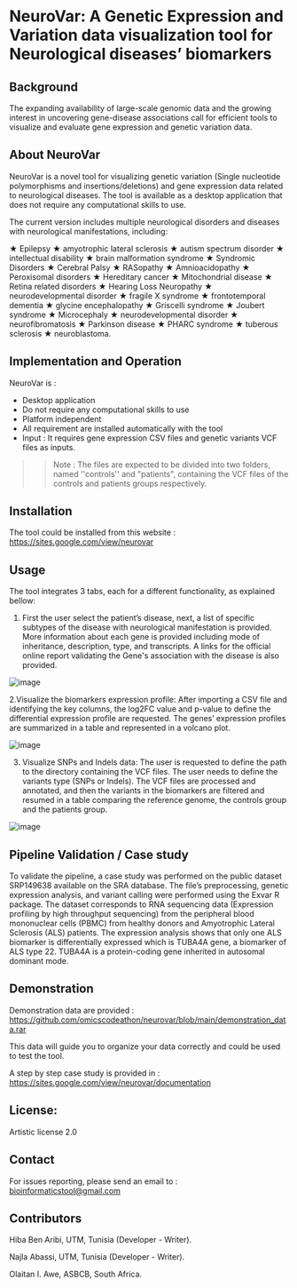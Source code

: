 # NeuroVar: A Genetic Expression and Variation data visualization tool for Neurological diseases’ biomarkers

## Background

The expanding availability of large-scale genomic data and the growing interest in uncovering gene-disease associations call for efficient tools to visualize and evaluate gene expression and genetic variation data.  

## About NeuroVar
NeuroVar is a novel tool for visualizing genetic variation (Single nucleotide polymorphisms and insertions/deletions) and gene expression data related to neurological diseases. The tool is available as a desktop application that does not require any computational skills to use.

The current version includes multiple neurological disorders  and diseases with neurological manifestations, including:

★	Epilepsy   ★	amyotrophic lateral sclerosis  ★	autism spectrum disorder   ★	intellectual disability  ★	brain malformation syndrome  ★	Syndromic Disorders   ★	Cerebral Palsy   ★	RASopathy    ★	Amnioacidopathy   ★	Peroxisomal disorders   ★	Hereditary cancer   ★	Mitochondrial disease   ★	Retina related disorders  ★	Hearing Loss Neuropathy   ★	neurodevelopmental disorder   ★	fragile X syndrome  ★	frontotemporal dementia   ★	glycine encephalopathy   ★	Griscelli syndrome   ★	Joubert syndrome    ★	Microcephaly   ★	neurodevelopmental disorder   ★	neurofibromatosis   ★	Parkinson disease   ★	PHARC syndrome    ★	tuberous sclerosis  ★	neuroblastoma.


## Implementation and  Operation

NeuroVar is :

- Desktop application
- Do not require any computational skills to use 
- Platform independent
- All requirement are installed automatically with the tool
- Input :  It requires gene expression CSV files and genetic variants VCF files as inputs.

>> Note : The files are expected to be divided into two folders, named ''controls'' and "patients", containing the VCF files of the controls and patients groups respectively.

## Installation

The tool could be installed from this website : https://sites.google.com/view/neurovar 

## Usage

The tool integrates 3 tabs, each for a different functionality,  as explained bellow:

1. First the user select the patient’s disease, next, a list of specific subtypes of the disease with neurological manifestation is provided. More information about each gene is provided including mode of inheritance, description, type, and transcripts. A links for the official online report validating the Gene's association with the disease is also provided. 

![image](https://user-images.githubusercontent.com/73958439/232723944-8e5e658e-bbe5-40e7-92d7-f855ae0400aa.png)


2.Visualize the biomarkers expression profile: 
After importing a CSV file and identifying the key columns, the log2FC value and p-value to define the differential expression profile are requested. The genes’ expression profiles are summarized in a table and represented in a volcano plot.

![image](https://user-images.githubusercontent.com/73958439/232724064-e2803d44-4381-408e-b0b7-0a9553b8a16b.png)


3. Visualize SNPs and Indels data:
The user is requested to define the path to the directory containing the VCF files. The user needs to define the variants type (SNPs or Indels). The VCF files are processed and annotated, and then the variants in the biomarkers are filtered and resumed in a table comparing the reference genome, the controls group and the patients group.

![image](https://user-images.githubusercontent.com/73958439/232724156-3bd91417-89ec-4d1e-a56e-953836a0256b.png)

## Pipeline Validation / Case study

To validate the pipeline, a case study was performed on the public dataset SRP149638 available on the SRA database. The file’s preprocessing, genetic expression analysis, and variant calling were performed using the Exvar R package. 
The dataset corresponds to RNA sequencing data (Expression profiling by high throughput sequencing) from the peripheral blood mononuclear cells (PBMC) from healthy donors and Amyotrophic Lateral Sclerosis (ALS) patients.
The expression analysis shows that only one ALS biomarker is differentially expressed which is TUBA4A gene, a biomarker of ALS type 22. TUBA4A is a protein-coding gene inherited in autosomal dominant mode.

## Demonstration

Demonstration data are provided : https://github.com/omicscodeathon/neurovar/blob/main/demonstration_data.rar

This data will guide you to organize your data correctly and could be used to test the tool.

A step by step case study is provided in : https://sites.google.com/view/neurovar/documentation

## License: 

Artistic license 2.0 

## Contact 

For issues reporting, please send an email to : bioinformaticstool@gmail.com

## Contributors

Hiba Ben Aribi, UTM, Tunisia  (Developer - Writer).

Najla Abassi, UTM, Tunisia  (Developer - Writer).

Olaitan I. Awe, ASBCB, South Africa.
